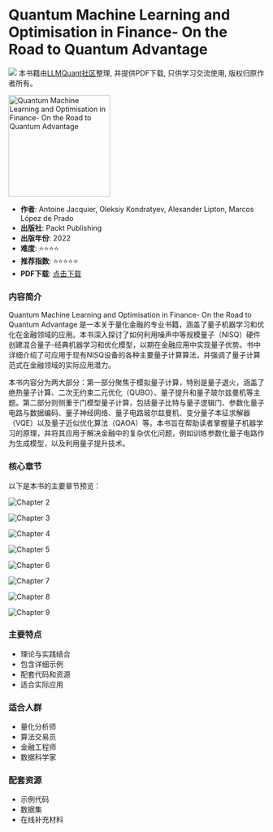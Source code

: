 # Quantum Machine Learning and Optimisation in Finance- On the Road to Quantum Advantage

![](https://fastly.jsdelivr.net/gh/bucketio/img3@main/2024/09/04/1725464231869-e0b2f727-2a0f-4270-bf6c-31ddc350426a.gif)
本书籍由[LLMQuant社区](https://llmquant.com/)整理, 并提供PDF下载, 只供学习交流使用, 版权归原作者所有。

<img src="1.png" alt="Quantum Machine Learning and Optimisation in Finance- On the Road to Quantum Advantage" width="200"/>

- **作者**: Antoine Jacquier, Oleksiy Kondratyev, Alexander Lipton, Marcos López de Prado
- **出版社**: Packt Publishing
- **出版年份**: 2022
- **难度**: ⭐⭐⭐⭐
- **推荐指数**: ⭐⭐⭐⭐⭐
- **PDF下载**: [点击下载](https://quant-wiki.com/pdf/Quantum%20Machine%20Learning%20and%20Optimisation%20in%20Finance_%20On%20the%20Road%20to%20Quantum%20Advantage.pdf)

### 内容简介

Quantum Machine Learning and Optimisation in Finance- On the Road to Quantum Advantage 是一本关于量化金融的专业书籍，涵盖了量子机器学习和优化在金融领域的应用。本书深入探讨了如何利用噪声中等规模量子（NISQ）硬件创建混合量子-经典机器学习和优化模型，以期在金融应用中实现量子优势。书中详细介绍了可应用于现有NISQ设备的各种主要量子计算算法，并强调了量子计算范式在金融领域的实际应用潜力。

本书内容分为两大部分：第一部分聚焦于模拟量子计算，特别是量子退火，涵盖了绝热量子计算、二次无约束二元优化（QUBO）、量子提升和量子玻尔兹曼机等主题。第二部分则侧重于门模型量子计算，包括量子比特与量子逻辑门、参数化量子电路与数据编码、量子神经网络、量子电路玻尔兹曼机、变分量子本征求解器（VQE）以及量子近似优化算法（QAOA）等。本书旨在帮助读者掌握量子机器学习的原理，并将其应用于解决金融中的复杂优化问题，例如训练参数化量子电路作为生成模型，以及利用量子提升技术。

### 核心章节

以下是本书的主要章节预览：

![Chapter 2](2.png)

![Chapter 3](3.png)

![Chapter 4](4.png)

![Chapter 5](5.png)

![Chapter 6](6.png)

![Chapter 7](7.png)

![Chapter 8](8.png)

![Chapter 9](9.png)

### 主要特点

- 理论与实践结合
- 包含详细示例
- 配套代码和资源
- 适合实际应用

### 适合人群

- 量化分析师
- 算法交易员
- 金融工程师
- 数据科学家

### 配套资源

- 示例代码
- 数据集
- 在线补充材料